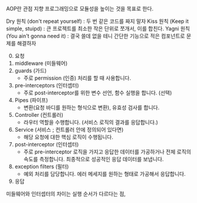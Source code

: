 AOP란 관점 지향 프로그래밍으로 모듈성을 높이는 것을 목표로 한다.

Dry 원칙 (don't repeat yourself) : 두 번 같은 코드를 짜지 말자
Kiss 원칙 (Keep it simple, stuipd) : 큰 프로젝트를 최소한 작은 단위로 쪼개서, 이를 합친다.
Yagni 원칙(You ain't gonna need it) : 결국 쓸데 없을 테니 간단한 기능으로 적은 컴포넌트로 문제를 해결하자

0. 요청
1. middleware (미들웨어)
2. guards (가드)
   - 주로 permission (인증) 처리를 할 때 사용합니다.
3. pre-interceptors (인터셉터)
   - 주로 post-interceptor를 위한 변수 선언, 함수 실행을 합니다. (선택)
4. Pipes (파이프)
   - 변환(요청 바디를 원하는 형식으로 변환), 유효성 검사를 합니다.
5. Controller (컨트롤러)
   - 라우터 역할을 수행합니다. (서비스 로직의 결과를 응답합니다.)
6. Service (서비스 ; 컨트롤러 안에 정의되어 있다면)
   - 해당 요청에 대한 핵심 로직이 수행됩니다.
7. post-interceptor (인터셉터)
   - 주로 pre-interceptor 로직을 가지고 응답한 데이터를 가공하거나 전체 로직의 속도를 측정합니다. 최종적으로 성공적인 응답 데이터를 보냅니다.
8. exception filters (필터)
   - 예외 처리를 담당합니다. 에러 메세지를 원하는 형태로 가공해서 응답합니다.
9. 응답

미들웨어와 인터셉터의 차이는 실행 순서가 다르다는 점,
